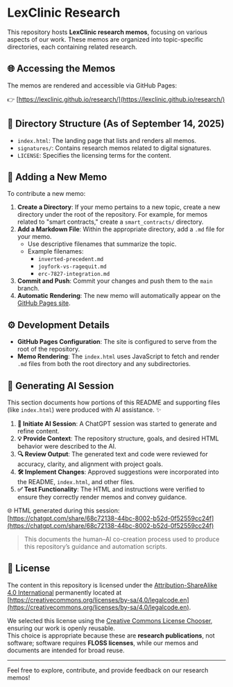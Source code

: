 # LexClinic Research

This repository hosts **LexClinic research memos**, focusing on various aspects of our work. These memos are organized into topic-specific directories, each containing related research.

## 🌐 Accessing the Memos

The memos are rendered and accessible via GitHub Pages:

👉 [https://lexclinic.github.io/research/](https://lexclinic.github.io/research/)

## 📂 Directory Structure (As of September 14, 2025)

- `index.html`: The landing page that lists and renders all memos.
- `signatures/`: Contains research memos related to digital signatures.
- `LICENSE`: Specifies the licensing terms for the content.

## 📝 Adding a New Memo

To contribute a new memo:

1. **Create a Directory**: If your memo pertains to a new topic, create a new directory under the root of the repository. For example, for memos related to "smart contracts," create a `smart_contracts/` directory.
2. **Add a Markdown File**: Within the appropriate directory, add a `.md` file for your memo.
   - Use descriptive filenames that summarize the topic.
   - Example filenames:
     - `inverted-precedent.md`
     - `joyfork-vs-ragequit.md`
     - `erc-7827-integration.md`
3. **Commit and Push**: Commit your changes and push them to the `main` branch.
4. **Automatic Rendering**: The new memo will automatically appear on the [GitHub Pages site](https://lexclinic.github.io/research/).

## ⚙️ Development Details

- **GitHub Pages Configuration**: The site is configured to serve from the root of the repository.
- **Memo Rendering**: The `index.html` uses JavaScript to fetch and render `.md` files from both the root directory and any subdirectories.

## 🤖 Generating AI Session

This section documents how portions of this README and supporting files (like `index.html`) were produced with AI assistance. ✨

1. **🚀 Initiate AI Session**: A ChatGPT session was started to generate and refine content.
2. **💡 Provide Context**: The repository structure, goals, and desired HTML behavior were described to the AI.
3. **🔍 Review Output**: The generated text and code were reviewed for accuracy, clarity, and alignment with project goals.
4. **🛠 Implement Changes**: Approved suggestions were incorporated into the README, `index.html`, and other files.
5. **✅ Test Functionality**: The HTML and instructions were verified to ensure they correctly render memos and convey guidance.

🌐 HTML generated during this session: [https://chatgpt.com/share/68c72138-44bc-8002-b52d-0f52559cc24f](https://chatgpt.com/share/68c72138-44bc-8002-b52d-0f52559cc24f)

> This documents the human–AI co-creation process used to produce this repository’s guidance and automation scripts.

## 📜 License

The content in this repository is licensed under the [Attribution-ShareAlike 4.0 International](LICENSE) permanently located at [https://creativecommons.org/licenses/by-sa/4.0/legalcode.en](https://creativecommons.org/licenses/by-sa/4.0/legalcode.en).

We selected this license using the [Creative Commons License Chooser](https://creativecommons.org/chooser), ensuring our work is openly reusable.  
This choice is appropriate because these are **research publications**, not software; software requires **FLOSS licenses**, while our memos and documents are intended for broad reuse.

---

Feel free to explore, contribute, and provide feedback on our research memos!
